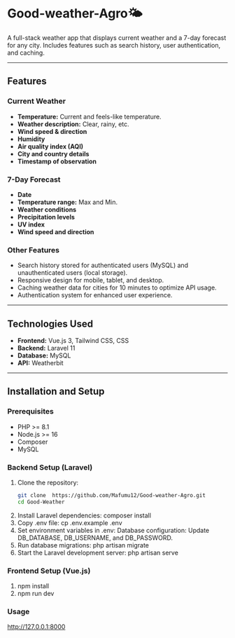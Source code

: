 # Good-weather-Agro🌤️
 

A full-stack weather app that displays current weather and a 7-day forecast for any city. Includes features such as search history, user authentication, and caching.

---

## Features

### Current Weather
- **Temperature:** Current and feels-like temperature.
- **Weather description:** Clear, rainy, etc.
- **Wind speed & direction**
- **Humidity**
- **Air quality index (AQI)**
- **City and country details**
- **Timestamp of observation**

### 7-Day Forecast
- **Date**
- **Temperature range:** Max and Min.
- **Weather conditions**
- **Precipitation levels**
- **UV index**
- **Wind speed and direction**

### Other Features
- Search history stored for authenticated users (MySQL) and unauthenticated users (local storage).
- Responsive design for mobile, tablet, and desktop.
- Caching weather data for cities for 10 minutes to optimize API usage.
- Authentication system for enhanced user experience.

---

## Technologies Used
- **Frontend:** Vue.js 3, Tailwind CSS, CSS
- **Backend:** Laravel 11
- **Database:** MySQL
- **API:** Weatherbit

---

## Installation and Setup

### Prerequisites
- PHP >= 8.1
- Node.js >= 16
- Composer
- MySQL
 
### Backend Setup (Laravel)
1. Clone the repository:
   ```bash
   git clone  https://github.com/Mafumu12/Good-weather-Agro.git
   cd Good-Weather
2. Install Laravel dependencies:
   composer install
3. Copy .env file:
   cp .env.example .env
4. Set environment variables in .env:
   Database configuration: Update DB_DATABASE, DB_USERNAME, and DB_PASSWORD.
5. Run database migrations:
   php artisan migrate
6. Start the Laravel development server:
   php artisan serve

### Frontend Setup (Vue.js)

1. npm install
2. npm run dev

### Usage
http://127.0.0.1:8000








